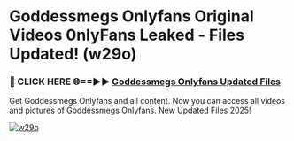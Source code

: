 # Goddessmegs Onlyfans Original Videos 0nlyFans Leaked - Files Updated! (w29o)

<h3>🔴 CLICK HERE 🌐==►► <a href="https://tinyurl.com/ehrbuxhb" rel="nofollow">Goddessmegs Onlyfans Updated Files</a></h3>

Get Goddessmegs Onlyfans and all content. Now you can access all videos and pictures of Goddessmegs Onlyfans. New Updated Files 2025!

[![w29o](https://i.imgur.com/lVYEuWS.gif)](https://tinyurl.com/ehrbuxhb)
